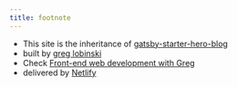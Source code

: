 ```yaml
---
title: footnote
---
```


* This site is the inheritance of [gatsby-starter-hero-blog](https://github.com/greglobinski/gatsby-starter-hero-blog)
* built by [greg lobinski](https://www.greglobinski.com)
* Check [Front-end web development with Greg](https://dev.greglobinski.com)
* delivered by [Netlify](https://www.netlify.com/)
<!-- * photos by [unsplash.com](https://unsplash.com)
* graphic by [pixabay.com](https://pixabay.com) -->
